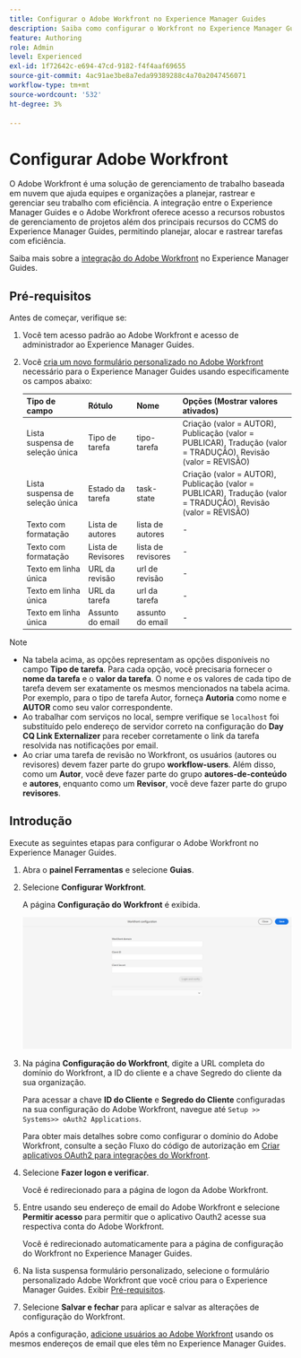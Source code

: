 ```yaml
---
title: Configurar o Adobe Workfront no Experience Manager Guides
description: Saiba como configurar o Workfront no Experience Manager Guides
feature: Authoring
role: Admin
level: Experienced
exl-id: 1f72642c-e694-47cd-9182-f4f4aaf69655
source-git-commit: 4ac91ae3be8a7eda99389288c4a70a2047456071
workflow-type: tm+mt
source-wordcount: '532'
ht-degree: 3%

---
```


# Configurar Adobe Workfront

O Adobe Workfront é uma solução de gerenciamento de trabalho baseada em nuvem que ajuda equipes e organizações a planejar, rastrear e gerenciar seu trabalho com eficiência. A integração entre o Experience Manager Guides e o Adobe Workfront oferece acesso a recursos robustos de gerenciamento de projetos além dos principais recursos do CCMS do Experience Manager Guides, permitindo planejar, alocar e rastrear tarefas com eficiência.

Saiba mais sobre a [integração do Adobe Workfront](../user-guide/workfront-integration.md) no Experience Manager Guides.

## Pré-requisitos

Antes de começar, verifique se:

1. Você tem acesso padrão ao Adobe Workfront e acesso de administrador ao Experience Manager Guides.
2. Você [cria um novo formulário personalizado no Adobe Workfront](https://experienceleague.adobe.com/pt-br/docs/workfront/using/administration-and-setup/customize/custom-forms/design-a-form/design-a-form) necessário para o Experience Manager Guides usando especificamente os campos abaixo:

   | Tipo de campo | Rótulo | Nome | Opções (Mostrar valores ativados) |
   |------------|------|------|-------------------------------|
   | Lista suspensa de seleção única | Tipo de tarefa | tipo-tarefa | Criação (valor = AUTOR), Publicação (valor = PUBLICAR), Tradução (valor = TRADUÇÃO), Revisão (valor = REVISÃO) |
   | Lista suspensa de seleção única | Estado da tarefa | task-state | Criação (valor = AUTOR), Publicação (valor = PUBLICAR), Tradução (valor = TRADUÇÃO), Revisão (valor = REVISÃO) |
   | Texto com formatação | Lista de autores | lista de autores | - |
   | Texto com formatação | Lista de Revisores | lista de revisores | - |
   | Texto em linha única | URL da revisão | url de revisão | - |
   | Texto em linha única | URL da tarefa | url da tarefa | - |
   | Texto em linha única | Assunto do email | assunto do email | - |

>[!NOTE]
>
> * Na tabela acima, as opções representam as opções disponíveis no campo **Tipo de tarefa**. Para cada opção, você precisaria fornecer o **nome da tarefa** e o **valor da tarefa**. O nome e os valores de cada tipo de tarefa devem ser exatamente os mesmos mencionados na tabela acima. Por exemplo, para o tipo de tarefa Autor, forneça **Autoria** como nome e **AUTOR** como seu valor correspondente.
> * Ao trabalhar com serviços no local, sempre verifique se `localhost` foi substituído pelo endereço de servidor correto na configuração do **Day CQ Link Externalizer** para receber corretamente o link da tarefa resolvida nas notificações por email.
> * Ao criar uma tarefa de revisão no Workfront, os usuários (autores ou revisores) devem fazer parte do grupo **workflow-users**. Além disso, como um **Autor**, você deve fazer parte do grupo **autores-de-conteúdo** e **autores**, enquanto como um **Revisor**, você deve fazer parte do grupo **revisores**.


## Introdução

Execute as seguintes etapas para configurar o Adobe Workfront no Experience Manager Guides.

1. Abra o **painel Ferramentas** e selecione **Guias**.
2. Selecione **Configurar Workfront**.

   A página **Configuração do Workfront** é exibida.

   ![](assets/configure-workfront-page.png)

3. Na página **Configuração do Workfront**, digite a URL completa do domínio do Workfront, a ID do cliente e a chave Segredo do cliente da sua organização.

   Para acessar a chave **ID do Cliente** e **Segredo do Cliente** configuradas na sua configuração do Adobe Workfront, navegue até `Setup >> Systems>> oAuth2 Applications`.

   Para obter mais detalhes sobre como configurar o domínio do Adobe Workfront, consulte a seção Fluxo do código de autorização em [Criar aplicativos OAuth2 para integrações do Workfront](https://experienceleague.adobe.com/pt-br/docs/workfront/using/administration-and-setup/configure-integrations/create-oauth-application#create-an-oauth2-application-using-user-credentials-authorization-code-flow).

4. Selecione **Fazer logon e verificar**.

   Você é redirecionado para a página de logon da Adobe Workfront.
5. Entre usando seu endereço de email do Adobe Workfront e selecione **Permitir acesso** para permitir que o aplicativo Oauth2 acesse sua respectiva conta do Adobe Workfront.

   Você é redirecionado automaticamente para a página de configuração do Workfront no Experience Manager Guides.

6. Na lista suspensa formulário personalizado, selecione o formulário personalizado Adobe Workfront que você criou para o Experience Manager Guides. Exibir [Pré-requisitos](#prerequisites).
7. Selecione **Salvar e fechar** para aplicar e salvar as alterações de configuração do Workfront.

Após a configuração, [adicione usuários ao Adobe Workfront](https://experienceleague.adobe.com/pt-br/docs/workfront/using/administration-and-setup/add-users/create-manage-users/add-users) usando os mesmos endereços de email que eles têm no Experience Manager Guides.
